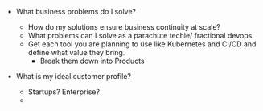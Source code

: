 - What business problems do I solve? 
	- How do my solutions ensure business continuity at scale? 
	- What problems can I solve as a parachute techie/ fractional devops 
	- Get each tool you are planning to use like Kubernetes and CI/CD and define what value they bring.
		- Break them down into Products 
	
- What is my ideal customer profile? 
	- Startups? Enterprise? 
	- 
